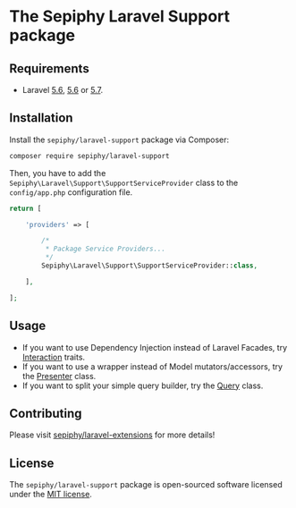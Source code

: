 
# The Sepiphy Laravel Support package

## Requirements

- Laravel [5.6](https://laravel.com/docs/5.5), [5.6](https://laravel.com/docs/5.6) or [5.7](https://laravel.com/docs/5.7).

## Installation

Install the `sepiphy/laravel-support` package via Composer:

```bash
composer require sepiphy/laravel-support
```

Then, you have to add the `Sepiphy\Laravel\Support\SupportServiceProvider` class to the `config/app.php` configuration file.

```php
return [

    'providers' => [

        /*
         * Package Service Providers...
         */
        Sepiphy\Laravel\Support\SupportServiceProvider::class,

    ],

];
```

## Usage

- If you want to use Dependency Injection instead of Laravel Facades, try [Interaction](Interaction) traits.
- If you want to use a wrapper instead of Model mutators/accessors, try the [Presenter](Presenter.php) class.
- If you want to split your simple query builder, try the [Query](Query.php) class.

## Contributing

Please visit [sepiphy/laravel-extensions](../../README.md) for more details!

## License

The `sepiphy/laravel-support` package is open-sourced software licensed under the [MIT license](LICENSE.md).
